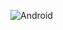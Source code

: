 ![Android](https://github.com/matheuspedrosam/Projetos-Html-e-Css/assets/99772255/ede5da9f-b791-43ae-8f8e-f6eb404f3f9d)
